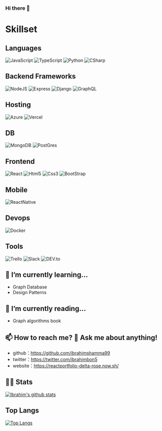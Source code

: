 ### Hi there 👋

<!--
**chachaxw/chachaxw** is a ✨ _special_ ✨ repository because its `README.md` (this file) appears on your GitHub profile.

Here are some ideas to get you started:

- 🔭 I’m currently working on ...
- 🌱 I’m currently learning ...
- 👯 I’m looking to collaborate on ...
- 🤔 I’m looking for help with ...
- 💬 Ask me about ...
- 📫 How to reach me: ...
- 😄 Pronouns: ...
- ⚡ Fun fact: ...
-->

<!-- ## 👀 I’m currently working on -->



# Skillset

## Languages

![JavaScript](https://img.shields.io/badge/javascript-%23323330.svg?&style=for-the-badge&logo=javascript&logoColor=%23F7DF1E)
![TypeScript](https://img.shields.io/badge/typescript-%23323330.svg?&style=for-the-badge&logo=typescript&logoColor=%23007ACC)
![Python](https://img.shields.io/badge/python%20-%2314354C.svg?&style=for-the-badge&logo=python&logoColor=white)
![CSharp](https://img.shields.io/badge/c%23%20-%23239120.svg?&style=for-the-badge&logo=c-sharp&logoColor=white)

## Backend Frameworks

![NodeJS](https://img.shields.io/badge/node.js%20-%2343853D.svg?&style=for-the-badge&logo=node.js&logoColor=white)
![Express](https://img.shields.io/badge/express.js%20-%23404d59.svg?&style=for-the-badge)
![Django](https://img.shields.io/badge/django%20-%23092E20.svg?&style=for-the-badge&logo=django&logoColor=white)
![GraphQL](https://img.shields.io/badge/-GraphQL-E10098?style=for-the-badge&logo=graphql)

## Hosting

![Azure](https://img.shields.io/badge/azure%20-%230072C6.svg?&style=for-the-badge&logo=azure-devops&logoColor=white)
![Vercel](https://img.shields.io/badge/vercel%20-%23000000.svg?&style=for-the-badge&logo=vercel&logoColor=white)

## DB

![MongoDB](https://img.shields.io/badge/MongoDB-%234ea94b.svg?&style=for-the-badge&logo=mongodb&logoColor=white)
![PostGres](https://img.shields.io/badge/postgres-%23316192.svg?&style=for-the-badge&logo=postgresql&logoColor=white)

## Frontend
![React](https://img.shields.io/badge/react-%23323330.svg?&style=for-the-badge&logo=react&logoColor=%2361DAFB)
![Html5](https://img.shields.io/badge/html5-%23323330.svg?&style=for-the-badge&logo=html5&logoColor=%23E34F26)
![Css3](https://img.shields.io/badge/css3-%23323330.svg?&style=for-the-badge&logo=css3&logoColor=%231572B6)
![BootStrap](https://img.shields.io/badge/bootstrap%20-%23563D7C.svg?&style=for-the-badge&logo=bootstrap&logoColor=white)

## Mobile
![ReactNative](https://img.shields.io/badge/react_native%20-%2320232a.svg?&style=for-the-badge&logo=react&logoColor=%2361DAFB)

## Devops
![Docker](https://img.shields.io/badge/docker%20-%230db7ed.svg?&style=for-the-badge&logo=docker&logoColor=white)

## Tools
![Trello](https://img.shields.io/badge/Trello%20-%23026AA7.svg?&style=for-the-badge&logo=Trello&logoColor=white)
![Slack](https://img.shields.io/badge/Slack-4A154B?style=for-the-badge&logo=slack&logoColor=white)
![DEV.to](https://img.shields.io/badge/dev.to-0A0A0A?style=for-the-badge&logo=dev.to&logoColor=white)

## 🔭 I’m currently learning...
* Graph Database
* Design Patterns

## 🔭 I’m currently reading...
* Graph algorithms book

## 📫 How to reach me? 💬 Ask me about anything!
- github：https://github.com/ibrahimshamma99
- twitter：https://twitter.com/ibrahimbon5
- website：https://reactportfolio-delta-rose.now.sh/

## 💁🏻 Stats

[![Ibrahim's github stats](https://github-readme-stats.vercel.app/api?username=ibrahimshamma99&count_private=true&show_icons=true&theme=onedark)](https://github.com/anuraghazra/github-readme-stats)

## Top Langs

[![Top Langs](https://github-readme-stats.vercel.app/api/top-langs/?username=ibrahimshamma99&count_private=true&layout=compact&theme=onedark)](https://github.com/anuraghazra/github-readme-stats)
